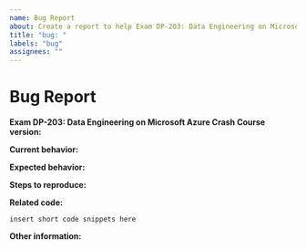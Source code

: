```yaml
---
name: Bug Report
about: Create a report to help Exam DP-203: Data Engineering on Microsoft Azure Crash Course to improve
title: "bug: "
labels: "bug"
assignees: ""
---
```


# Bug Report

**Exam DP-203: Data Engineering on Microsoft Azure Crash Course version:**

<!-- Please specify commit or tag version. -->

**Current behavior:**

<!-- Describe how the bug manifests. -->

**Expected behavior:**

<!-- Describe what the behavior would be without the bug. -->

**Steps to reproduce:**

<!--  Please explain the steps required to duplicate the issue, especially if you are able to provide a sample application. -->

**Related code:**

<!-- If you are able to illustrate the bug or feature request with an example, please provide it here. -->

```
insert short code snippets here
```

**Other information:**

<!-- List any other information that is relevant to your issue. Related issues, suggestions on how to fix, Stack Overflow links, forum links, etc. -->
